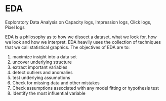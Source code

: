 # EDA
Exploratory Data Analysis on Capacity logs, Impression logs, Click logs, Pixel logs

EDA is a philosophy as to how we dissect a dataset, what we look for, how we look and how we interpret. EDA heavily uses the collection of techniques that we call statistical graphics. The objectives of EDA are to: 
  1. maximize insight into a data set
  2. uncover underlying structure
  3. extract important variables
  4. detect outliers and anomalies
  5. test underlying assumptions
  6. Check for missing data and other mistakes
  7. Check assumptions associated with any model fitting or hypothesis test
  8. Identify the most influential variable
